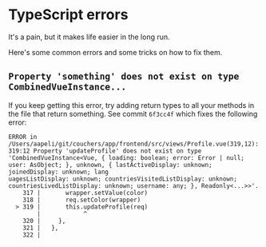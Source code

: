 # TypeScript errors

It's a pain, but it makes life easier in the long run.

Here's some common errors and some tricks on how to fix them.

## `Property 'something' does not exist on type CombinedVueInstance...`

If you keep getting this error, try adding return types to all your methods in the file that return something. See commit `6f3cc4f` which fixes the following error:

```
ERROR in /Users/aapeli/git/couchers/app/frontend/src/views/Profile.vue(319,12):
319:12 Property 'updateProfile' does not exist on type 'CombinedVueInstance<Vue, { loading: boolean; error: Error | null; user: AsObject; }, unknown, { lastActiveDisplay: unknown; joinedDisplay: unknown; lang
uagesListDisplay: unknown; countriesVisitedListDisplay: unknown; countriesLivedListDisplay: unknown; username: any; }, Readonly<...>>'.
    317 |       wrapper.setValue(color)
    318 |       req.setColor(wrapper)
  > 319 |       this.updateProfile(req)
        |            ^
    320 |     },
    321 |   },
    322 |
```
